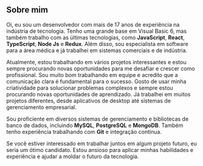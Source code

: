 <div>
  <h2>Sobre mim</h2>
  <p>Oi, eu sou um desenvolvedor com mais de 17 anos de experiência na indústria de tecnologia. Tenho uma grande base em Visual Basic 6, mas também trabalho com as últimas tecnologias, como <strong>JavaScript</strong>, <strong>React</strong>, <strong>TypeScript</strong>, <strong>Node Js</strong> e <strong>Redux</strong>. Além disso, sou especialista em software para a área médica e já trabalhei em sistemas comerciais e de indústria.</p>
  <p>Atualmente, estou trabalhando em vários projetos interessantes e estou sempre procurando novas oportunidades para me desafiar e crescer como profissional. Sou muito bom trabalhando em equipe e acredito que a comunicação clara é fundamental para o sucesso. Gosto de usar minha criatividade para solucionar problemas complexos e sempre estou procurando novas oportunidades de aprendizado. Já trabalhei em muitos projetos diferentes, desde aplicativos de desktop até sistemas de gerenciamento empresarial.</p>
  <p>Sou proficiente em diversos sistemas de gerenciamento e bibliotecas de banco de dados, incluindo <strong>MySQL</strong>, <strong>PostgreSQL</strong> e <strong>MongoDB</strong>. Também tenho experiência trabalhando com <strong>Git</strong> e integração contínua.</p>
  <p>Se você estiver interessado em trabalhar juntos em algum projeto futuro, eu seria um ótimo candidato. Estou ansioso para aplicar minhas habilidades e experiência e ajudar a moldar o futuro da tecnologia.</p>
</div>

